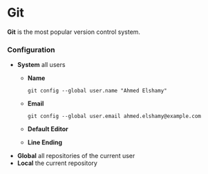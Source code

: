 # Git
**Git** is the most popular version control system.

### Configuration
* **System** all users
  * **Name**
  
        git config --global user.name "Ahmed Elshamy"
        
  * **Email**
  
        git config --global user.email ahmed.elshamy@example.com
        
  * **Default Editor**
  * **Line Ending**
* **Global** all repositories of the current user
* **Local** the current repository
